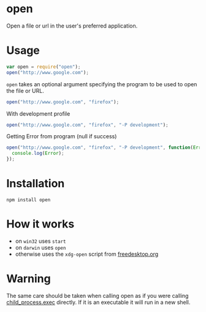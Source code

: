 # open

Open a file or url in the user's preferred application.

# Usage

```javascript
var open = require("open");
open("http://www.google.com");
```

`open` takes an optional argument specifying the program to be used to open the
file or URL.

```javascript
open("http://www.google.com", "firefox");
```

With development profile

```javascript
open("http://www.google.com", "firefox", "-P development");
```

Getting Error from program (null if success)

```javascript
open("http://www.google.com", "firefox", "-P development", function(Error){
  console.log(Error);
});
```

# Installation

    npm install open

# How it works

- on `win32` uses `start`
- on `darwin` uses `open`
- otherwise uses the `xdg-open` script from [freedesktop.org](http://portland.freedesktop.org/xdg-utils-1.0/xdg-open.html)

# Warning

The same care should be taken when calling open as if you were calling
[child_process.exec](http://nodejs.org/api/child_process.html#child_process_child_process_exec_command_options_callback)
directly. If it is an executable it will run in a new shell.

